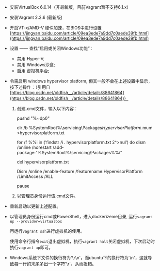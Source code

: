 - 安装VirtualBox 6.0.14（非最新版，目前Vagrant暂不支持6.1.x）
- 安装Vagrant 2.2.6 (最新版)

- 开启VT-x/AMD-V 硬件加速，在BIOS中进行设置
[https://jingyan.baidu.com/article/09ea3ede7a9dd7c0aede39fb.html](https://jingyan.baidu.com/article/09ea3ede7a9dd7c0aede39fb.html)

- 设置 —— 查找“启用或关闭Windows功能”：
	
	- 禁用 Hyper-V;
	- 禁用 Windows沙盒;
	- 启用 虚拟机平台;

- 令需启用 windows hypervisor platform, 但其一般不会在上述设置中显示，按下述操作：（引用自[https://blog.csdn.net/oldfish__/article/details/88641864](https://blog.csdn.net/oldfish__/article/details/88641864)）
	
	1. 创建.cmd文件，输入以下内容：

		pushd "%~dp0"

		dir /b %SystemRoot%\servicing\Packages*HypervisorPlatform*.mum >hypervisorplatform.txt

		for /f %%i in ('findstr /i . hypervisorplatform.txt 2^>nul') do dism /online /norestart /add-package:"%SystemRoot%\servicing\Packages%%i"

		del hypervisorplatform.txt

		Dism /online /enable-feature /featurename:HypervisorPlatform /LimitAccess /ALL

		pause

	2. 以管理员身份运行该.cmd文件。

- 重新启动以更新上述配置。

- 以管理员身份运行cmd或PowerShell，进入dockerizeme目录, 运行`vagrant up --provider=virtualbox`
	
	再运行`vagrant ssh`进行虚拟机的使用。
	
	使用命令行指令`exit`退出虚拟机，执行`vagrant halt`关闭虚拟机，下次启动时执行`vagrant up`即可。


- Windows系统下文件的换行符为'\r\n'，而ubuntu下的换行符为'\n'，这就导致每一行的末尾多出一个字符'\r'，从而报错。